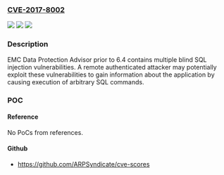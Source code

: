 ### [CVE-2017-8002](https://cve.mitre.org/cgi-bin/cvename.cgi?name=CVE-2017-8002)
![](https://img.shields.io/static/v1?label=Product&message=EMC%20Data%20Protection%20Advisor%20prior%20to%206.4&color=blue)
![](https://img.shields.io/static/v1?label=Version&message=n%2Fa&color=blue)
![](https://img.shields.io/static/v1?label=Vulnerability&message=Multiple%20Blind%20SQL%20Injection%20Vulnerabilities&color=brighgreen)

### Description

EMC Data Protection Advisor prior to 6.4 contains multiple blind SQL injection vulnerabilities. A remote authenticated attacker may potentially exploit these vulnerabilities to gain information about the application by causing execution of arbitrary SQL commands.

### POC

#### Reference
No PoCs from references.

#### Github
- https://github.com/ARPSyndicate/cve-scores

